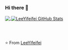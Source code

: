 ### Hi there 👋


<a href="https://github.com/LeeYifeifei">
  <img align="center" src="https://github-readme-stats.vercel.app/api/top-langs/?username=LeeYifeifei&hide=&title_color=ffffff&text_color=c9cacc&icon_color=2bbc8a&bg_color=1d1f21&langs_count=3" />
</a>
<a href="https://github.com/LeeYifeifei">
  <img align="center" src="https://github-readme-stats.vercel.app/api?username=LeeYifeifei&show_icons=true&line_height=27&count_private=true&title_color=ffffff&text_color=c9cacc&icon_color=2bbc8a&bg_color=1d1f21" alt="LeeYifeifei GitHub Stats" />
</a>

<br> <br>

⭐️ From [LeeYifeifei](https://github.com/LeeYifeifei)
